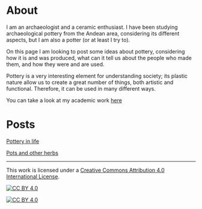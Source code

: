 # About

I am an archaeologist and a ceramic enthusiast. I have been studying archaeological pottery from the Andean area, considering its different aspects, but I am also a potter (or at least I try to).

On this page I am looking to post some ideas about pottery, considering how it is and was produced, what can it tell us about the people who made them, and how they were and are used.

Pottery is a very interesting element for understanding society; its plastic nature allow us to create a great number of things, both artistic and functional. Therefore, it can be used in many different ways. 

You can take a look at my academic work [here](https://www.researchgate.net/profile/Agustina-Scaro)

# Posts

[Pottery in life](./_posts/2022-10-05-PotteryLife.md)

[Pots and other herbs](./_posts/2022-10-12_PotsMore.md)


---


This work is licensed under a
[Creative Commons Attribution 4.0 International License][cc-by].

[![CC BY 4.0][cc-by-shield]][cc-by]

[![CC BY 4.0][cc-by-image]][cc-by]

[cc-by]: http://creativecommons.org/licenses/by/4.0/
[cc-by-image]: https://i.creativecommons.org/l/by/4.0/88x31.png
[cc-by-shield]: https://img.shields.io/badge/License-CC%20BY%204.0-lightgrey.svg
